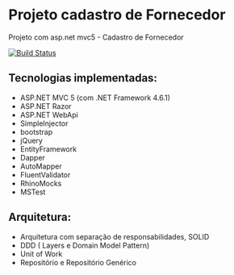 # Projeto cadastro de Fornecedor
Projeto com asp.net mvc5 - Cadastro de Fornecedor 

[![Build Status](https://travis-ci.com/FlavioAndre/FornecedorMvc5.svg?branch=master)](https://travis-ci.com/FlavioAndre/FornecedorMvc5)

## Tecnologias implementadas:

- ASP.NET MVC 5 (com  .NET Framework 4.6.1)
- ASP.NET Razor
- ASP.NET WebApi
- SimpleInjector
- bootstrap
- jQuery
- EntityFramework
- Dapper
- AutoMapper
- FluentValidator
- RhinoMocks
- MSTest

## Arquitetura:

- Arquitetura com separação de responsabilidades, SOLID
- DDD ( Layers e Domain Model Pattern)
- Unit of Work
- Repositório e Repositório Genérico
